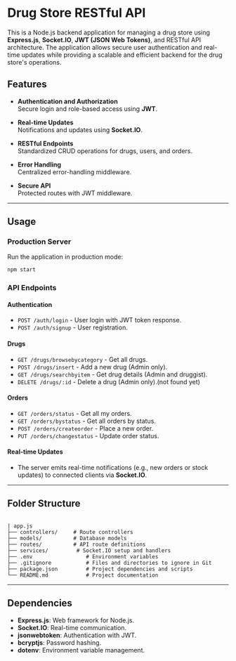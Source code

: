 
# Drug Store RESTful API

This is a Node.js backend application for managing a drug store using **Express.js**, **Socket.IO**, **JWT (JSON Web Tokens)**, and RESTful API architecture. The application allows secure user authentication and real-time updates while providing a scalable and efficient backend for the drug store's operations.

## Features

- **Authentication and Authorization**  
  Secure login and role-based access using **JWT**.
  
- **Real-time Updates**  
  Notifications and updates using **Socket.IO**.

- **RESTful Endpoints**  
  Standardized CRUD operations for drugs, users, and orders.

- **Error Handling**  
  Centralized error-handling middleware.

- **Secure API**  
  Protected routes with JWT middleware.

---

## Usage


### Production Server

Run the application in production mode:
```bash
npm start
```

### API Endpoints

#### Authentication
- `POST /auth/login` - User login with JWT token response.
- `POST /auth/signup` - User registration.

#### Drugs
- `GET /drugs/browsebycategory` - Get all drugs.
- `POST /drugs/insert` - Add a new drug (Admin only).
- `GET /drugs/searchbyitem` - Get drug details (Admin and druggist).
- `DELETE /drugs/:id` - Delete a drug (Admin only).(not found yet)

#### Orders
- `GET /orders/status` - Get all my orders.
- `GET /orders/bystatus` - Get all orders by status.
- `POST /orders/createorder` - Place a new order.
- `PUT /orders/changestatus` - Update order status.

#### Real-time Updates
- The server emits real-time notifications (e.g., new orders or stock updates) to connected clients via **Socket.IO**.

---

## Folder Structure

```

| app.js
├── controllers/     # Route controllers
├── models/          # Database models
├── routes/          # API route definitions
├── services/         # Socket.IO setup and handlers
├── .env                 # Environment variables
├── .gitignore           # Files and directories to ignore in Git
├── package.json         # Project dependencies and scripts
└── README.md            # Project documentation
```

---

## Dependencies

- **Express.js**: Web framework for Node.js.
- **Socket.IO**: Real-time communication.
- **jsonwebtoken**: Authentication with JWT.
- **bcryptjs**: Password hashing.
- **dotenv**: Environment variable management.

